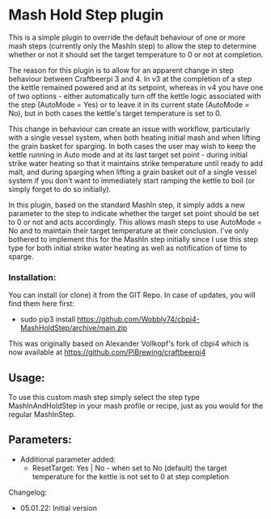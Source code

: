 # Mash Hold Step plugin

This is a simple plugin to override the default behaviour of one or more mash steps (currently only the MashIn step) to allow the step to determine whether or not it should set the target temperature to 0 or not at completion.

The reason for this plugin is to allow for an apparent change in step behaviour between Craftbeerpi 3 and 4. In v3 at the completion of a step the kettle remained powered and at its setpoint, whereas in v4 you have one of two options - either automatically turn off the kettle logic associated with the step (AutoMode = Yes) or to leave it in its current state (AutoMode = No), but in both cases the kettle's target temperature is set to 0.

This change in behaviour can create an issue with workflow, particularly with a single vessel system, when both heating initial mash and when lifting the grain basket for sparging. In both cases the user may wish to keep the kettle running in Auto mode and at its last target set point - during initial strike water heating so that it maintains strike temperature until ready to add malt, and during sparging when lifting a grain basket out of a single vessel system if you don't want to immediately start ramping the kettle to boil (or simply forget to do so initially).

In this plugin, based on the standard MashIn step, it simply adds a new parameter to the step to indicate whether the target set point should be set to 0 or not and acts accordingly. This allows mash steps to use AutoMode = No and to maintain their target temperature at their conclusion. I've only bothered to implement this for the MashIn step initially since I use this step type for both initial strike water heating as well as notification of time to sparge.

### Installation:

You can install (or clone) it from the GIT Repo. In case of updates, you will find them here first:
- sudo pip3 install https://github.com/Wobbly74/cbpi4-MashHoldStep/archive/main.zip

This was originally based on Alexander Vollkopf's fork of cbpi4 which is now available at https://github.com/PiBrewing/craftbeerpi4

## Usage:

To use this custom mash step simply select the step type MashInAndHoldStep in your mash profile or recipe, just as you would for the regular MashInStep.

## Parameters:

- Additional parameter added:
	- ResetTarget: Yes | No - when set to No (default) the target temperature for the kettle is not set to 0 at step completion
	
Changelog:

- 05.01.22: Initial version
